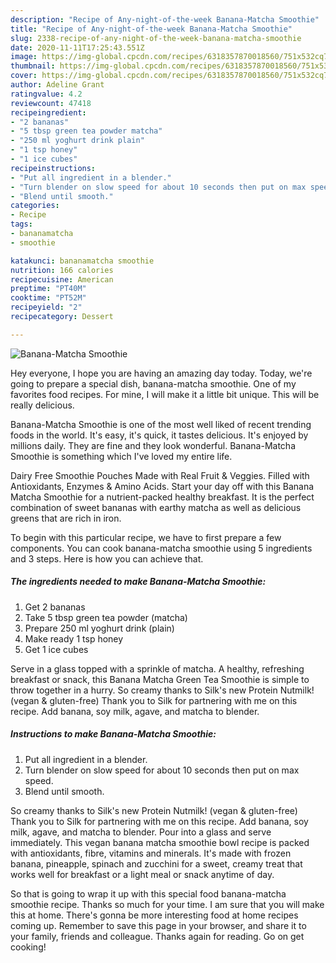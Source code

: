 ```yaml
---
description: "Recipe of Any-night-of-the-week Banana-Matcha Smoothie"
title: "Recipe of Any-night-of-the-week Banana-Matcha Smoothie"
slug: 2338-recipe-of-any-night-of-the-week-banana-matcha-smoothie
date: 2020-11-11T17:25:43.551Z
image: https://img-global.cpcdn.com/recipes/6318357870018560/751x532cq70/banana-matcha-smoothie-recipe-main-photo.jpg
thumbnail: https://img-global.cpcdn.com/recipes/6318357870018560/751x532cq70/banana-matcha-smoothie-recipe-main-photo.jpg
cover: https://img-global.cpcdn.com/recipes/6318357870018560/751x532cq70/banana-matcha-smoothie-recipe-main-photo.jpg
author: Adeline Grant
ratingvalue: 4.2
reviewcount: 47418
recipeingredient:
- "2 bananas"
- "5 tbsp green tea powder matcha"
- "250 ml yoghurt drink plain"
- "1 tsp honey"
- "1 ice cubes"
recipeinstructions:
- "Put all ingredient in a blender."
- "Turn blender on slow speed for about 10 seconds then put on max speed."
- "Blend until smooth."
categories:
- Recipe
tags:
- bananamatcha
- smoothie

katakunci: bananamatcha smoothie 
nutrition: 166 calories
recipecuisine: American
preptime: "PT40M"
cooktime: "PT52M"
recipeyield: "2"
recipecategory: Dessert

---
```



![Banana-Matcha Smoothie](https://img-global.cpcdn.com/recipes/6318357870018560/751x532cq70/banana-matcha-smoothie-recipe-main-photo.jpg)

Hey everyone, I hope you are having an amazing day today. Today, we're going to prepare a special dish, banana-matcha smoothie. One of my favorites food recipes. For mine, I will make it a little bit unique. This will be really delicious.

Banana-Matcha Smoothie is one of the most well liked of recent trending foods in the world. It's easy, it's quick, it tastes delicious. It's enjoyed by millions daily. They are fine and they look wonderful. Banana-Matcha Smoothie is something which I've loved my entire life.

Dairy Free Smoothie Pouches Made with Real Fruit &amp; Veggies. Filled with Antioxidants, Enzymes &amp; Amino Acids. Start your day off with this Banana Matcha Smoothie for a nutrient-packed healthy breakfast. It is the perfect combination of sweet bananas with earthy matcha as well as delicious greens that are rich in iron.


To begin with this particular recipe, we have to first prepare a few components. You can cook banana-matcha smoothie using 5 ingredients and 3 steps. Here is how you can achieve that.

<!--inarticleads1-->

##### The ingredients needed to make Banana-Matcha Smoothie:

1. Get 2 bananas
1. Take 5 tbsp green tea powder (matcha)
1. Prepare 250 ml yoghurt drink (plain)
1. Make ready 1 tsp honey
1. Get 1 ice cubes


Serve in a glass topped with a sprinkle of matcha. A healthy, refreshing breakfast or snack, this Banana Matcha Green Tea Smoothie is simple to throw together in a hurry. So creamy thanks to Silk&#39;s new Protein Nutmilk! (vegan &amp; gluten-free) Thank you to Silk for partnering with me on this recipe. Add banana, soy milk, agave, and matcha to blender. 

<!--inarticleads2-->

##### Instructions to make Banana-Matcha Smoothie:

1. Put all ingredient in a blender.
1. Turn blender on slow speed for about 10 seconds then put on max speed.
1. Blend until smooth.


So creamy thanks to Silk&#39;s new Protein Nutmilk! (vegan &amp; gluten-free) Thank you to Silk for partnering with me on this recipe. Add banana, soy milk, agave, and matcha to blender. Pour into a glass and serve immediately. This vegan banana matcha smoothie bowl recipe is packed with antioxidants, fibre, vitamins and minerals. It&#39;s made with frozen banana, pineapple, spinach and zucchini for a sweet, creamy treat that works well for breakfast or a light meal or snack anytime of day. 

So that is going to wrap it up with this special food banana-matcha smoothie recipe. Thanks so much for your time. I am sure that you will make this at home. There's gonna be more interesting food at home recipes coming up. Remember to save this page in your browser, and share it to your family, friends and colleague. Thanks again for reading. Go on get cooking!
